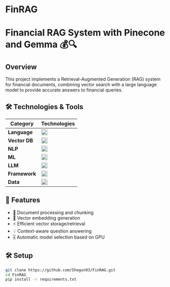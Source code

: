 # FinRAG
# Financial RAG System with Pinecone and Gemma 💰🔍

## Overview

This project implements a Retrieval-Augmented Generation (RAG) system for financial documents, combining vector search with a large language model to provide accurate answers to financial queries.

## 🛠️ Technologies & Tools

| Category       | Technologies                                                                 |
|----------------|-----------------------------------------------------------------------------|
| **Language**   | <img src="https://img.shields.io/badge/Python-3776AB?logo=python&logoColor=white" height="20"> |
| **Vector DB**  | <img src="https://img.shields.io/badge/Pinecone-430098?logo=pinecone&logoColor=white" height="20"> |
| **NLP**        | <img src="https://img.shields.io/badge/spaCy-09A3D5?logo=spacy&logoColor=white" height="20"> |
| **ML**         | <img src="https://img.shields.io/badge/PyTorch-EE4C2C?logo=pytorch&logoColor=white" height="20"> |
| **LLM**        | <img src="https://img.shields.io/badge/Gemma-FFD166?logo=google&logoColor=white" height="20"> |
| **Framework**  | <img src="https://img.shields.io/badge/Hugging%20Face-FFD21F?logo=huggingface&logoColor=black" height="20"> |
| **Data**       | <img src="https://img.shields.io/badge/Pandas-150458?logo=pandas&logoColor=white" height="20"> |

## 🚀 Features

- 📄 Document processing and chunking
- 🔢 Vector embedding generation
- ⚡ Efficient vector storage/retrieval
- 💡 Context-aware question answering
- 🎚️ Automatic model selection based on GPU

## 🛠️ Setup

```bash
git clone https://github.com/Shegun93/FinRAG.git
cd FinRAG
pip install -r requirements.txt
